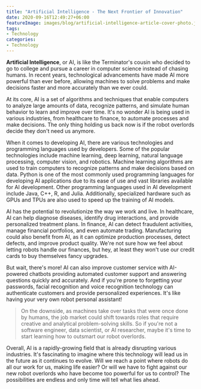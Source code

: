 ```yaml
---
title: "Artificial Intelligence - The Next Frontier of Innovation"
date: 2020-09-16T12:49:27+06:00
featureImage: images/blog/artificial-intelligence-article-cover-photo.jpg
tags:
- Technology
categories:
- Technology 
---
```


**Artificial Intelligence**, or AI, is like the Terminator's cousin who decided to go to college and pursue a career in computer science instead of chasing humans. In recent years, technological advancements have made AI more powerful than ever before, allowing machines to solve problems and make decisions faster and more accurately than we ever could.

At its core, AI is a set of algorithms and techniques that enable computers to analyze large amounts of data, recognize patterns, and simulate human behavior to learn and improve over time. It's no wonder AI is being used in various industries, from healthcare to finance, to automate processes and make decisions. The only thing holding us back now is if the robot overlords decide they don't need us anymore.

When it comes to developing AI, there are various technologies and programming languages used by developers. Some of the popular technologies include machine learning, deep learning, natural language processing, computer vision, and robotics. Machine learning algorithms are used to train computers to recognize patterns and make decisions based on data. Python is one of the most commonly used programming languages for developing AI applications due to its ease of use and vast libraries available for AI development. Other programming languages used in AI development include Java, C++, R, and Julia. Additionally, specialized hardware such as GPUs and TPUs are also used to speed up the training of AI models.

AI has the potential to revolutionize the way we work and live. In healthcare, AI can help diagnose diseases, identify drug interactions, and provide personalized treatment plans. In finance, AI can detect fraudulent activities, manage financial portfolios, and even automate trading. Manufacturing could also benefit from AI, as it can optimize production processes, detect defects, and improve product quality. We're not sure how we feel about letting robots handle our finances, but hey, at least they won't use our credit cards to buy themselves fancy upgrades.

But wait, there's more! AI can also improve customer service with AI-powered chatbots providing automated customer support and answering questions quickly and accurately. And if you're prone to forgetting your passwords, facial recognition and voice recognition technology can authenticate customers and provide personalized experiences. It's like having your very own robot personal assistant!

> On the downside, as machines take over tasks that were once done by humans, the job market could shift towards roles that require creative and analytical problem-solving skills. So if you're not a software engineer, data scientist, or AI researcher, maybe it's time to start learning how to outsmart our robot overlords.

Overall, AI is a rapidly-growing field that is already disrupting various industries. It's fascinating to imagine where this technology will lead us in the future as it continues to evolve. Will we reach a point where robots do all our work for us, making life easier? Or will we have to fight against our new robot overlords who have become too powerful for us to control? The possibilities are endless and only time will tell what lies ahead.

<!-- > "The public is more familiar with bad design than good design. It is, in effect, conditioned to prefer bad design, because that is what it lives with. The new becomes threatening, the old reassuring."
> -- <cite>Benjamin Franklin</cite> -->

<!-- - ROFL means Rolling on floor laughing.
- STFU means Shut the _freak_ up.
- LMK means Let me know.
- ILY means I love you.
- YOLO means You only live once.
- SMH means Shaking my head. -->

